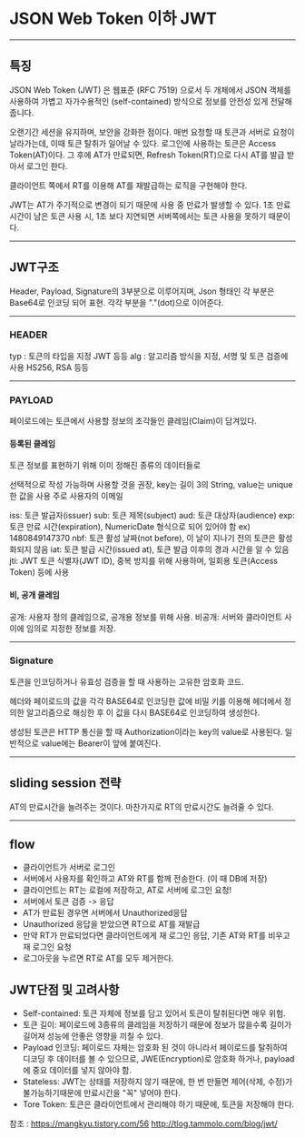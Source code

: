 # JSON Web Token 이하 JWT

---
## 특징
JSON Web Token (JWT) 은 웹표준 (RFC 7519) 으로서 두 개체에서 JSON 객체를 사용하여 가볍고 자가수용적인 (self-contained) 방식으로 정보를 안전성 있게 전달해줍니다.

오랜기간 세션을 유지하며, 보안을 강화한 점이다.
매번 요청할 때 토큰과 서버로 요청이 날라가는데, 이때 토큰 탈취가 일어날 수 있다.
로그인에 사용하는 토큰은 Access Token(AT)이다. 그 후에 AT가 만료되면, Refresh Token(RT)으로 다시 AT를 발급 받아서 로그인 한다.

클라이언트 쪽에서 RT를 이용해 AT를 재발급하는 로직을 구현해야 한다.

JWT는 AT가 주기적으로 변경이 되기 때문에 사용 중 만료가 발생할 수 있다.
1초 만료시간이 남은 토큰 사용 시, 1초 보다 지연되면 서버쪽에서는 토큰 사용을 못하기 때문이다.

---
## JWT구조 

Header, Payload, Signature의 3부분으로 이루어지며, Json 형태인 각 부분은 Base64로 인코딩 되어 표현.
각각 부분을 "."(dot)으로 이어준다.

---
### HEADER
typ : 토큰의 타입을 지정 JWT 등등
alg : 알고리즘 방식을 지정, 서명 및 토큰 검증에 사용 HS256, RSA 등등

---
### PAYLOAD
페이로드에는 토큰에서 사용할 정보의 조각들인 클레임(Claim)이 담겨있다.

#### 등록된 클레임
토큰 정보를 표현하기 위해 이미 정해진 종류의 데이터들로

선택적으로 작성 가능하며 사용할 것을 권장, key는 길이 3의 String, value는 unique한 값을 사용 주로 사용자의 이메일

iss: 토큰 발급자(issuer)
sub: 토큰 제목(subject)
aud: 토큰 대상자(audience)
exp: 토큰 만료 시간(expiration), NumericDate 형식으로 되어 있어야 함 ex) 1480849147370
nbf: 토큰 활성 날짜(not before), 이 날이 지나기 전의 토큰은 활성화되지 않음
iat: 토큰 발급 시간(issued at), 토큰 발급 이후의 경과 시간을 알 수 있음
jti: JWT 토큰 식별자(JWT ID), 중복 방지를 위해 사용하며, 일회용 토큰(Access Token) 등에 사용

#### 비, 공개 클레임
공개: 사용자 정의 클레임으로, 공개용 정보를 위해 사용.
비공개: 서버와 클라이언트 사이에 임의로 지정한 정보를 저장.

---
### Signature
토큰을 인코딩하거나 유효성 검증을 할 때 사용하는 고유한 암호화 코드.

헤더와 페이로드의 값을 각각 BASE64로 인코딩한 값에 비밀 키를 이용해 헤더에서 정의한 알고리즘으로 해싱한 후 이 값을 다시 BASE64로 인코딩하여 생성한다.

생성된 토큰은 HTTP 통신을 할 때 Authorization이라는 key의 value로 사용된다. 일반적으로 value에는 Bearer이 앞에 붙여진다.

---
## sliding session 전략

AT의 만료시간을 늘려주는 것이다.
마찬가지로 RT의 만료시간도 늘려줄 수 있다.

---
## flow

- 클라이언트가 서버로 로그인
- 서버에서 사용자를 확인하고 AT와 RT를 함께 전송한다. (이 때 DB에 저장)
- 클라이언트는 RT는 로컬에 저장하고, AT로 서버에 로그인 요청!
- 서버에서 토큰 검증 -> 응답
- AT가 만료된 경우면 서버에서 Unauthorized응답
- Unauthorized 응답을 받았으면 RT으로 AT를 재발급
- 만약 RT가 만료되었다면 클라이언트에게 재 로그인 응답, 기존 AT와 RT를 비우고 재 로그인 요청
- 로그아웃을 누르면 RT로 AT를 모두 제거한다.


## JWT단점 및 고려사항
- Self-contained: 토큰 자체에 정보를 담고 있어서 토큰이 탈취된다면 매우 위험.
- 토큰 길이: 페이로드에 3종류의 클레임을 저장하기 때문에 정보가 많을수록 길이가 길어져 성능에 안좋은 영향을 끼칠 수 있다.
- Payload 인코딩: 페이로드 자체는 암호화 된 것이 아니라서 페이로드를 탈취하여 디코딩 후 데이터를 볼 수 있으므로, JWE(Encryption)로 암호화 하거나, payload에 중요 데이터를 넣지 않아야 함.
- Stateless: JWT는 상태를 저장하지 않기 때문에, 한 번 만들면 제어(삭제, 수정)가 불가능하기때문에 만료시간을 "꼭" 넣어야 한다.
- Tore Token: 토큰은 클라이언트에서 관리해야 하기 때문에, 토큰을 저장해야 한다.

참조 : https://mangkyu.tistory.com/56
http://tlog.tammolo.com/blog/jwt/